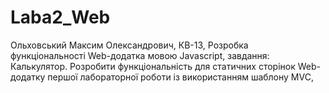 # Laba2_Web
Ольховський Максим Олександрович, КВ-13, Розробка функціональності Web-додатка мовою Javascript, завдання: Калькулятор. Розробити функціональність для статичних сторінок Web-додатку першої лабораторної роботи із використанням шаблону MVC,
